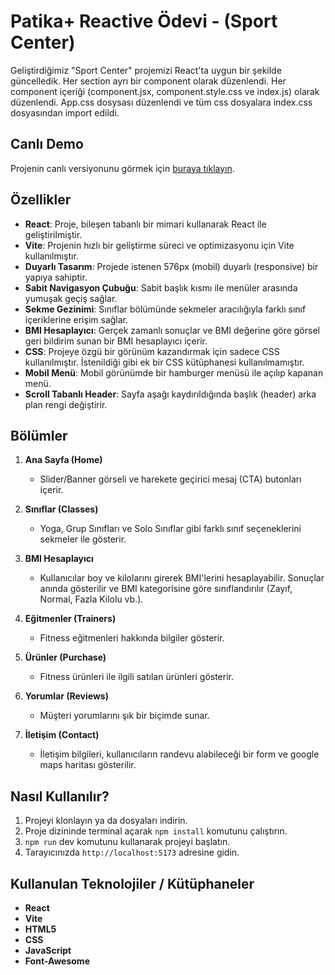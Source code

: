 # Patika+ Reactive Ödevi - (Sport Center)

Geliştirdiğimiz "Sport Center" projemizi React'ta uygun bir şekilde güncelledik. Her section ayrı bir component olarak düzenlendi.
Her component içeriği (component.jsx, component.style.css ve index.js) olarak düzenlendi. App.css dosysası düzenlendi ve tüm css dosyalara index.css dosyasından import edildi.

## Canlı Demo
Projenin canlı versiyonunu görmek için [buraya tıklayın](https://reactive-live.netlify.app/).

## Özellikler

- **React**: Proje, bileşen tabanlı bir mimari kullanarak React ile geliştirilmiştir.
- **Vite**: Projenin hızlı bir geliştirme süreci ve optimizasyonu için Vite kullanılmıştır.
- **Duyarlı Tasarım**: Projede istenen 576px (mobil) duyarlı (responsive) bir yapıya sahiptir.
- **Sabit Navigasyon Çubuğu**: Sabit başlık kısmı ile menüler arasında yumuşak geçiş sağlar.
- **Sekme Gezinimi**: Sınıflar bölümünde sekmeler aracılığıyla farklı sınıf içeriklerine erişim sağlar.
- **BMI Hesaplayıcı**: Gerçek zamanlı sonuçlar ve BMI değerine göre görsel geri bildirim sunan bir BMI hesaplayıcı içerir.
- **CSS**: Projeye özgü bir görünüm kazandırmak için sadece CSS kullanılmıştır. İstenildiği gibi ek bir CSS kütüphanesi kullanılmamıştır.
- **Mobil Menü**: Mobil görünümde bir hamburger menüsü ile açılıp kapanan menü.
- **Scroll Tabanlı Header**: Sayfa aşağı kaydırıldığında başlık (header) arka plan rengi değiştirir.

## Bölümler

1. **Ana Sayfa (Home)**
   - Slider/Banner görseli ve harekete geçirici mesaj (CTA) butonları içerir.
   
2. **Sınıflar (Classes)**
   - Yoga, Grup Sınıfları ve Solo Sınıflar gibi farklı sınıf seçeneklerini sekmeler ile gösterir.

3. **BMI Hesaplayıcı**
   - Kullanıcılar boy ve kilolarını girerek BMI'lerini hesaplayabilir. Sonuçlar anında gösterilir ve BMI kategorisine göre sınıflandırılır (Zayıf, Normal, Fazla Kilolu vb.).

4. **Eğitmenler (Trainers)**
   - Fitness eğitmenleri hakkında bilgiler gösterir.

5. **Ürünler (Purchase)**
   - Fitness ürünleri ile ilgili satılan ürünleri gösterir.

6. **Yorumlar (Reviews)**
   - Müşteri yorumlarını şık bir biçimde sunar.
  
7. **İletişim (Contact)**
   - İletişim bilgileri, kullanıcıların randevu alabileceği bir form ve google maps haritası gösterilir.

## Nasıl Kullanılır?

1. Projeyi klonlayın ya da dosyaları indirin.
2. Proje dizininde terminal açarak `npm install` komutunu çalıştırın.
3. `npm run` dev komutunu kullanarak projeyi başlatın.
4. Tarayıcınızda `http://localhost:5173` adresine gidin.


## Kullanulan Teknolojiler / Kütüphaneler
- **React**
- **Vite**
- **HTML5**
- **CSS**
- **JavaScript**
- **Font-Awesome**
